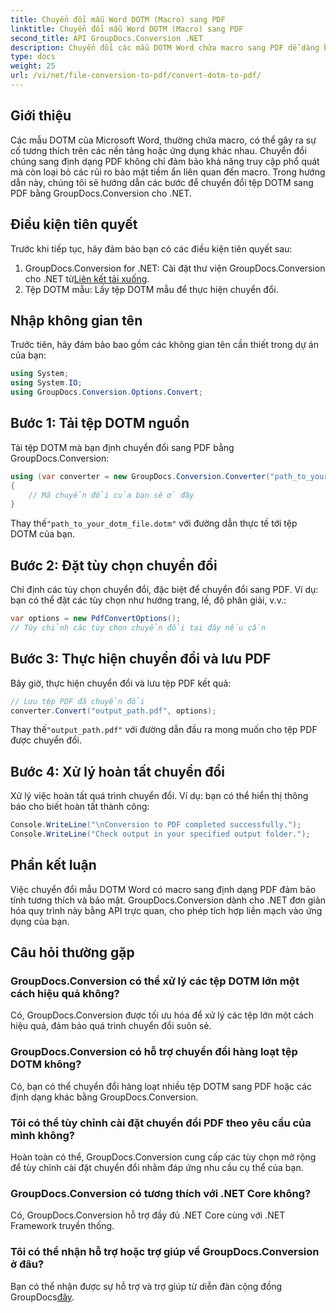```yaml
---
title: Chuyển đổi mẫu Word DOTM (Macro) sang PDF
linktitle: Chuyển đổi mẫu Word DOTM (Macro) sang PDF
second_title: API GroupDocs.Conversion .NET
description: Chuyển đổi các mẫu DOTM Word chứa macro sang PDF dễ dàng bằng GroupDocs.Conversion for .NET. Đảm bảo tính tương thích và bảo mật với các bước đơn giản.
type: docs
weight: 25
url: /vi/net/file-conversion-to-pdf/convert-dotm-to-pdf/
---
```

## Giới thiệu
Các mẫu DOTM của Microsoft Word, thường chứa macro, có thể gây ra sự cố tương thích trên các nền tảng hoặc ứng dụng khác nhau. Chuyển đổi chúng sang định dạng PDF không chỉ đảm bảo khả năng truy cập phổ quát mà còn loại bỏ các rủi ro bảo mật tiềm ẩn liên quan đến macro. Trong hướng dẫn này, chúng tôi sẽ hướng dẫn các bước để chuyển đổi tệp DOTM sang PDF bằng GroupDocs.Conversion cho .NET.
## Điều kiện tiên quyết
Trước khi tiếp tục, hãy đảm bảo bạn có các điều kiện tiên quyết sau:
1.  GroupDocs.Conversion for .NET: Cài đặt thư viện GroupDocs.Conversion cho .NET từ[Liên kết tải xuống](https://releases.groupdocs.com/conversion/net/). 
2. Tệp DOTM mẫu: Lấy tệp DOTM mẫu để thực hiện chuyển đổi.

## Nhập không gian tên
Trước tiên, hãy đảm bảo bao gồm các không gian tên cần thiết trong dự án của bạn:
```csharp
using System;
using System.IO;
using GroupDocs.Conversion.Options.Convert;
```
## Bước 1: Tải tệp DOTM nguồn
Tải tệp DOTM mà bạn định chuyển đổi sang PDF bằng GroupDocs.Conversion:
```csharp
using (var converter = new GroupDocs.Conversion.Converter("path_to_your_dotm_file.dotm"))
{
    // Mã chuyển đổi của bạn sẽ ở đây
}
```
 Thay thế`"path_to_your_dotm_file.dotm"` với đường dẫn thực tế tới tệp DOTM của bạn.
## Bước 2: Đặt tùy chọn chuyển đổi
Chỉ định các tùy chọn chuyển đổi, đặc biệt để chuyển đổi sang PDF. Ví dụ: bạn có thể đặt các tùy chọn như hướng trang, lề, độ phân giải, v.v.:
```csharp
var options = new PdfConvertOptions();
// Tùy chỉnh các tùy chọn chuyển đổi tại đây nếu cần
```
## Bước 3: Thực hiện chuyển đổi và lưu PDF
Bây giờ, thực hiện chuyển đổi và lưu tệp PDF kết quả:
```csharp
// Lưu tệp PDF đã chuyển đổi
converter.Convert("output_path.pdf", options);
```
 Thay thế`"output_path.pdf"` với đường dẫn đầu ra mong muốn cho tệp PDF được chuyển đổi.
## Bước 4: Xử lý hoàn tất chuyển đổi
Xử lý việc hoàn tất quá trình chuyển đổi. Ví dụ: bạn có thể hiển thị thông báo cho biết hoàn tất thành công:
```csharp
Console.WriteLine("\nConversion to PDF completed successfully.");
Console.WriteLine("Check output in your specified output folder.");
```

## Phần kết luận
Việc chuyển đổi mẫu DOTM Word có macro sang định dạng PDF đảm bảo tính tương thích và bảo mật. GroupDocs.Conversion dành cho .NET đơn giản hóa quy trình này bằng API trực quan, cho phép tích hợp liền mạch vào ứng dụng của bạn.
## Câu hỏi thường gặp
### GroupDocs.Conversion có thể xử lý các tệp DOTM lớn một cách hiệu quả không?
Có, GroupDocs.Conversion được tối ưu hóa để xử lý các tệp lớn một cách hiệu quả, đảm bảo quá trình chuyển đổi suôn sẻ.
### GroupDocs.Conversion có hỗ trợ chuyển đổi hàng loạt tệp DOTM không?
Có, bạn có thể chuyển đổi hàng loạt nhiều tệp DOTM sang PDF hoặc các định dạng khác bằng GroupDocs.Conversion.
### Tôi có thể tùy chỉnh cài đặt chuyển đổi PDF theo yêu cầu của mình không?
Hoàn toàn có thể, GroupDocs.Conversion cung cấp các tùy chọn mở rộng để tùy chỉnh cài đặt chuyển đổi nhằm đáp ứng nhu cầu cụ thể của bạn.
### GroupDocs.Conversion có tương thích với .NET Core không?
Có, GroupDocs.Conversion hỗ trợ đầy đủ .NET Core cùng với .NET Framework truyền thống.
### Tôi có thể nhận hỗ trợ hoặc trợ giúp về GroupDocs.Conversion ở đâu?
 Bạn có thể nhận được sự hỗ trợ và trợ giúp từ diễn đàn cộng đồng GroupDocs[đây](https://forum.groupdocs.com/c/conversion/11).